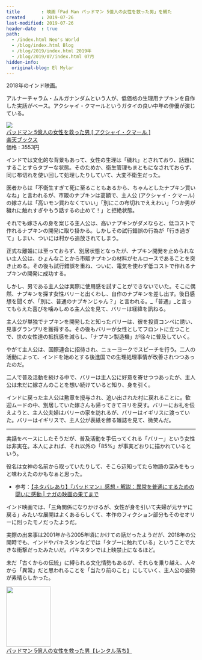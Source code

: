 ```yaml
---
title        : 映画「Pad Man パッドマン 5億人の女性を救った男」を観た
created      : 2019-07-26
last-modified: 2019-07-26
header-date  : true
path:
  - /index.html Neo's World
  - /blog/index.html Blog
  - /blog/2019/index.html 2019年
  - /blog/2019/07/index.html 07月
hidden-info:
  original-blog: El Mylar
---
```


2018年のインド映画。

アルナーチャラム・ムルガナンダムという人が、低価格の生理用ナプキンを自作した実話がベース。アクシャイ・クマールというガタイの良い中年の俳優が演じている。

<div class="ad-rakuten">
  <div class="ad-rakuten-image">
    <a href="https://hb.afl.rakuten.co.jp/hgc/g00q0722.waxyc9ff.g00q0722.waxyd017/?pc=https%3A%2F%2Fitem.rakuten.co.jp%2Fbook%2F15821237%2F&amp;m=http%3A%2F%2Fm.rakuten.co.jp%2Fbook%2Fi%2F19524640%2F">
      <img src="https://thumbnail.image.rakuten.co.jp/@0_mall/book/cabinet/0465/4547462120465.jpg?_ex=128x128">
    </a>
  </div>
  <div class="ad-rakuten-info">
    <div class="ad-rakuten-title">
      <a href="https://hb.afl.rakuten.co.jp/hgc/g00q0722.waxyc9ff.g00q0722.waxyd017/?pc=https%3A%2F%2Fitem.rakuten.co.jp%2Fbook%2F15821237%2F&amp;m=http%3A%2F%2Fm.rakuten.co.jp%2Fbook%2Fi%2F19524640%2F">パッドマン 5億人の女性を救った男 [ アクシャイ・クマール ]</a>
    </div>
    <div class="ad-rakuten-shop">
      <a href="https://hb.afl.rakuten.co.jp/hgc/g00q0722.waxyc9ff.g00q0722.waxyd017/?pc=https%3A%2F%2Fwww.rakuten.co.jp%2Fbook%2F&amp;m=http%3A%2F%2Fm.rakuten.co.jp%2Fbook%2F">楽天ブックス</a>
    </div>
    <div class="ad-rakuten-price">価格 : 3553円</div>
  </div>
</div>

インドでは文化的な背景もあって、女性の生理は「穢れ」とされており、話題にすることすらタブーな状態。そのためか、衛生管理もまともになされておらず、同じ布切れを使い回して処理したりしていて、大変不衛生だった。

医者からは「不衛生すぎて死に至ることもあるから、ちゃんとしたナプキン買いなね」と言われるが、市販のナプキンは高額で、主人公 (アクシャイ・クマール) の嫁さんは「高いモン買わなくていい」「別にこの布切れでええわい」「つか男が穢れに触れすぎやもう話するの止めて！」と拒絶状態。

それでも嫁さんの身を案じる主人公は、高いナプキンがダメならと、低コストで作れるナプキンの開発に取り掛かる。しかしその試行錯誤の行為が「行き過ぎて」しまい、ついには村から追放されてしまう。

正式な離婚には至っておらず、別居状態となったが、ナプキン開発を止められない主人公は、ひょんなことから市販ナプキンの材料がセルロースであることを突き止める。その後も試行錯誤を重ね、ついに、電気を使わず低コストで作れるナプキンの開発に成功する。

しかし、男である主人公は実際に使用感を試すことができないでいた。そこに偶然、ナプキンを探す女性バリーと出くわし、自作のナプキンを差し出す。後日感想を聞くが、「別に、普通のナプキンじゃん？」と言われる。_「普通」_と言ってもらえた喜びを噛みしめる主人公を見て、バリーは経緯を訊ねる。

主人公が単独でナプキンを開発したと知ったバリーは、彼を投資コンペに誘い、見事グランプリを獲得する。その後もバリーが女性としてフロントに立つことで、世の女性達の抵抗感を減らし、「ナプキン製造機」が徐々に普及していく。

やがて主人公は、国際連合に招待され、ニューヨークでスピーチを行う。二人の活動によって、インドを始めとする後進国での生理処理事情が改善されつつあったのだ。

二人で普及活動を続ける中で、バリーは主人公に好意を寄せつつあったが、主人公は未だに嫁さんのことを想い続けていると知り、身を引く。

インドに戻った主人公は勲章を授与され、追い出された村に戻れることに。歓迎ムードの中、別居していた嫁さんも帰ってきてヨリを戻す。バリーにお礼を伝えようと、主人公夫婦はバリーの家を訪れるが、バリーはイギリスに渡っていた。バリーはイギリスで、主人公が表紙を飾る雑誌を見て、微笑んだ。

---

実話をベースにしたそうだが、普及活動を手伝ってくれる「バリー」という女性は非実在。本人によれば、それ以外の「85%」が事実どおりに描かれているという。

役名は女神の名前から取っていたりして、そこら辺知ってたら物語の深みをもっと味わえたのかもなぁと思った。

- 参考：[【ネタバレあり】『パッドマン』感想・解説：異常を普通にするための闘いに感動 | ナガの映画の果てまで](https://www.club-typhoon.com/archives/2018/12/07/padman.html)

インド映画では、「三角関係になりかけるが、女性が身を引いて夫婦が元サヤに戻る」みたいな展開はよくあるらしくて、本作のフィクション部分もそのセオリーに則ったモノだったようだ。

実際の出来事は2001年から2005年頃にかけての話だったようだが、2018年の公開時でも、インドやパキスタンなどでは「タブーに触れている」ということで大きな衝撃だったみたいだ。パキスタンでは上映禁止になるほど。

未だ「古くからの伝統」に縛られる文化情勢もあるが、それらを乗り越え、人々から「異常」だと思われることを「当たり前のこと」にしていく、主人公の姿勢が素晴らしかった。

<div class="ad-amazon">
  <div class="ad-amazon-image">
    <a href="https://www.amazon.co.jp/dp/B07ZMW2NQQ?tag=neos21-22&amp;linkCode=osi&amp;th=1&amp;psc=1">
      <img src="https://m.media-amazon.com/images/I/31lxaFGmwlL._SL160_.jpg" width="118" height="160">
    </a>
  </div>
  <div class="ad-amazon-info">
    <div class="ad-amazon-title">
      <a href="https://www.amazon.co.jp/dp/B07ZMW2NQQ?tag=neos21-22&amp;linkCode=osi&amp;th=1&amp;psc=1">パッドマン 5億人の女性を救った男【レンタル落ち】</a>
    </div>
  </div>
</div>
